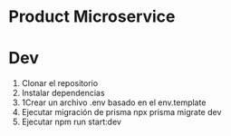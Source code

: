 # Product Microservice

# Dev

1. Clonar el repositorio
2. Instalar dependencias
3. 1Crear un archivo .env basado en el env.template
4. Ejecutar migración de prisma npx prisma migrate dev
5. Ejecutar npm run start:dev
